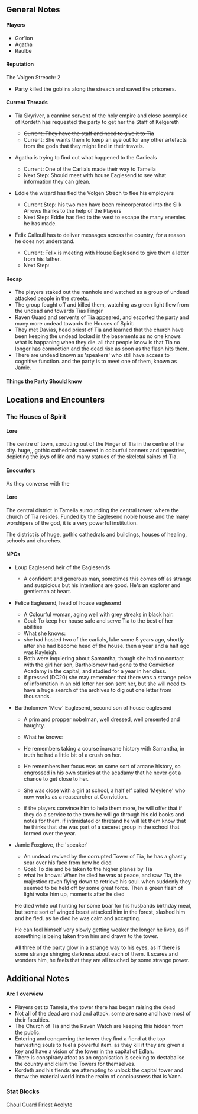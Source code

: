 ## General Notes

#### Players
- Gor'ion
- Agatha
- Raulbe

#### Reputation

The Volgen Streach: 2 

- Party killed the goblins along the streach and saved the prisoners. 


#### Current Threads
- Tia Skyriver, a cannine servent of the holy empire and close acomplice of Kordeth has requested the party to get her the Staff of Kelgereth 
  - ~~Current: They have the staff and need to give it to Tia~~
  - Current: She wants them to keep an eye out for any other artefacts from the gods that they might find in their travels. 

- Agatha is trying to find out what happened to the Carlieals
  - Current: One of the Carlials made their way to Tamella
  - Next Step: Should meet with house Eaglesend to see what information they can glean.

- Eddie the wizard has fled the Volgen Strech to flee his employers 
  - Current Step: his two men have been reincorperated into the Silk Arrows thanks to the help of the Players
  - Next Step: Eddie has fled to the west to escape the many enemies he has made. 

- Felix Calloull has to deliver messages across the country, for a reason he does not understand. 
  - Current: Felix is meeting with House Eaglesend to give them a letter from his father.
  - Next Step:




#### Recap

-  The players staked out the manhole and watched as a group of undead attacked people in the streets. 
- The group fought off and killed them, watching as green light flew from the undead and towards Tias Finger
- Raven Guard and servents of Tia appeared, and escorted the party and many more undead towards the Houses of Spirit.
- They met Davias, head priest of Tia and learned that the church have been keeping the undead locked in the basements as no one knows what is happaning when they die. all that people know is that Tia no longer has connection and the dead rise as soon as the flash hits them.
- There are undead known as 'speakers' who still have access to cognitive function.  and the party is to meet one of them, known as Jamie.
  


#### Things the Party Should know


## Locations and Encounters



### The Houses of Spirit 

#### Lore

The centre of town, sprouting out of the Finger of Tia in the centre of the city. huge,, gothic cathedrals covered in colourful banners and tapestries, depicting the joys of life and many statues of the skeletal saints of Tia. 

#### Encounters

As they converse with the 


#### Lore

The central district in Tamella surrounding the central tower, where the church of Tia resides. Funded by the Eaglesend noble house and the many worshipers of the god, it is a very powerful institution. 

The district is of huge, gothic cathedrals and buildings, houses of healing, schools and churches. 

#### NPCs

- Loup Eaglesend heir of the Eaglesends
  - A confident and generous man, sometimes this comes off as strange and suspicious but his intentions are good. He's an explorer and gentleman at heart. 

- Felice Eaglesend, head of house eaglesend
  - A Colourful woman, aging well with grey streaks in black hair. 
  - Goal: To keep her house safe and serve Tia to the best of her abilities
  - What she knows:
  - she had hosted two of the carlials, luke some 5 years ago, shortly after she had become head of the house. then a year and a half ago was Kayleigh. 
  - Both were inquiering about Samantha, though she had no contact with the girl her son, Bartholomew had gone to the Conviction Acadamy in the capital, and studied for a year in her class. 
  - if pressed (DC20) she may remember that there was a strange peice of information in an old letter her son sent her, but she will need to have a huge search of the archives to dig out one letter from thousands. 

- Bartholomew 'Mew' Eaglesend, second son of house eaglesend
  - A prim and propper nobelman, well dressed, well presented and haughty. 
  - What he knows:
  - He remembers taking a course inarcane history with Samantha, in truth he had a little bit of a crush on her.
  - He remembers her focus was on some sort of arcane history, so engrossed in his own studies at the acadamy that he never got a chance to get close to her.
  - She was close with a girl at school, a half elf called 'Meylene' who now works as a reasearcher at Conviction. 

  - if the players convince him to help them more, he will offer that if they do a service to the town he will go through his old books and notes for them. if intimidated or thretand he will let them know that he thinks that she was part of a seceret group in the school that formed over the year. 

- Jamie Foxglove, the 'speaker' 
  - An undead revived by the corrupted Tower of Tia, he has a ghastly scar over his face from how he died
  - Goal: To die and be taken to the higher planes by Tia
  - what he knows: 
  When he died he was at peace, and saw Tia, the majestioc raven flying down to retrieve his soul. when suddenly they seemed to be held off by some great force.  Then a green flash of light woke him up, moments after he died
  
  He died while out hunting for some boar for his husbands birthday meal, but some sort of winged beast attacked him in the forest, slashed him and he fled. as he died he was calm and accepting. 

  He can feel himself very slowly getting weaker the longer he lives, as if something is being taken from him and drawn to the tower.

  All three of the party glow in a strange way to his eyes, as if there is some strange shinging darkness about each of them. It scares and wonders him, he feels that they are all touched by some strange power.  
  


## Additional Notes

#### Arc 1 overview

- Players get to Tamela, the tower there has began raising the dead
- Not all of the dead are mad and attack. some are sane and have most of their faculties. 
- The Church of Tia and the Raven Watch are keeping this hidden from the public. 
- Entering and conquering the tower they find a fiend at the top harvesting souls to fuel a powerful item. as they kill it they are given a key and have a vision of the tower in the capital of Edlan.
- There is conspiracy afoot as an organisation is seeking to destabalise the country and claim the Towers for themselves. 
- Kordeth and his fiends are attempting to unlock the capital tower and throw the material world into the realm of conciousness that is Vann. 



### Stat Blocks

[Ghoul](https://2e.aonprd.com/Monsters.aspx?ID=218)
[Guard](https://2e.aonprd.com/NPCs.aspx?ID=933)
[Priest Acolyte](https://2e.aonprd.com/NPCs.aspx?ID=893)
